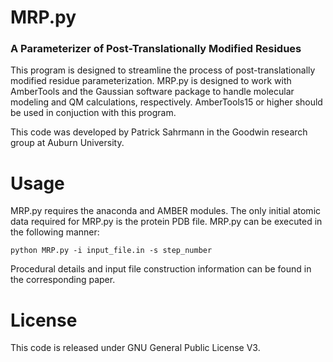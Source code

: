 # MRP.py 
### A Parameterizer of Post-Translationally Modified Residues

This program is designed to streamline the process of post-translationally modified residue parameterization.
MRP.py is designed to work with AmberTools and the Gaussian software package to handle molecular 
modeling and QM calculations, respectively. AmberTools15 or higher should be used in conjuction with this program. 

This code was developed by Patrick Sahrmann in the Goodwin research group at Auburn University. 

# Usage

MRP.py requires the anaconda and AMBER modules. The only initial atomic data required for MRP.py is the protein PDB file. MRP.py can be executed in the following manner:

`python MRP.py -i input_file.in -s step_number` 

Procedural details and input file construction information can be found in the corresponding paper. 

# License

This code is released under GNU General Public License V3.
